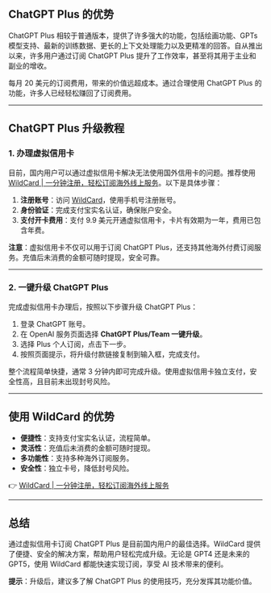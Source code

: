 ## ChatGPT Plus 的优势

ChatGPT Plus 相较于普通版本，提供了许多强大的功能，包括绘画功能、GPTs 模型支持、最新的训练数据、更长的上下文处理能力以及更精准的回答。自从推出以来，许多用户通过订阅 ChatGPT Plus 提升了工作效率，甚至将其用于主业和副业的增收。

每月 20 美元的订阅费用，带来的价值远超成本。通过合理使用 ChatGPT Plus 的功能，许多人已经轻松赚回了订阅费用。

---

## ChatGPT Plus 升级教程

### 1. 办理虚拟信用卡

目前，国内用户可以通过虚拟信用卡解决无法使用国外信用卡的问题。推荐使用 [WildCard | 一分钟注册，轻松订阅海外线上服务](https://bit.ly/bewildcard)。以下是具体步骤：

1. **注册账号**：访问 [WildCard](https://bit.ly/bewildcard)，使用手机号注册账号。
2. **身份验证**：完成支付宝实名认证，确保账户安全。
3. **支付开卡费用**：支付 9.9 美元开通虚拟信用卡，卡片有效期为一年，费用已包含年费。

**注意**：虚拟信用卡不仅可以用于订阅 ChatGPT Plus，还支持其他海外付费订阅服务。充值后未消费的金额可随时提现，安全可靠。

---

### 2. 一键升级 ChatGPT Plus

完成虚拟信用卡办理后，按照以下步骤升级 ChatGPT Plus：

1. 登录 ChatGPT 账号。
2. 在 OpenAI 服务页面选择 **ChatGPT Plus/Team 一键升级**。
3. 选择 Plus 个人订阅，点击下一步。
4. 按照页面提示，将升级付款链接复制到输入框，完成支付。

整个流程简单快捷，通常 3 分钟内即可完成升级。使用虚拟信用卡独立支付，安全性高，且目前未出现封号风险。

---

## 使用 WildCard 的优势

- **便捷性**：支持支付宝实名认证，流程简单。
- **灵活性**：充值后未消费的金额可随时提现。
- **多功能性**：支持多种海外订阅服务。
- **安全性**：独立卡号，降低封号风险。

👉 [WildCard | 一分钟注册，轻松订阅海外线上服务](https://bit.ly/bewildcard)

---

## 总结

通过虚拟信用卡订阅 ChatGPT Plus 是目前国内用户的最佳选择。WildCard 提供了便捷、安全的解决方案，帮助用户轻松完成升级。无论是 GPT4 还是未来的 GPT5，使用 WildCard 都能快速实现订阅，享受 AI 技术带来的便利。

**提示**：升级后，建议多了解 ChatGPT Plus 的使用技巧，充分发挥其功能价值。